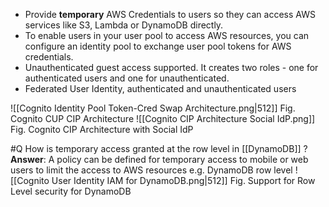 - Provide **temporary** AWS Credentials to users so they can access AWS services like S3, Lambda or DynamoDB directly.
- To enable users in your user pool to access AWS resources, you can configure an identity pool to exchange user pool tokens for AWS credentials.
- Unauthenticated guest access supported. It creates two roles - one for authenticated users and one for unauthenticated.
- Federated User Identity, authenticated and unauthenticated users

![[Cognito Identity Pool Token-Cred Swap Architecture.png|512]]
Fig. Cognito CUP CIP Architecture
![[Cognito CIP Architecture Social IdP.png]]
Fig. Cognito CIP Architecture with Social IdP

#Q How is temporary access granted at the row level in [[DynamoDB]]  ?
**Answer**: A policy can be defined for temporary access to mobile or web users to limit the access to AWS resources e.g. DynamoDB row level 
![[Cognito User Identity IAM for DynamoDB.png|512]]
Fig. Support for Row Level security for DynamoDB